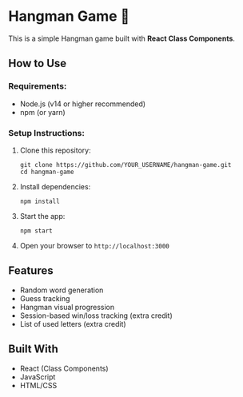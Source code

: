 # Hangman Game 🎯

This is a simple Hangman game built with **React Class Components**.

## How to Use

### Requirements:
- Node.js (v14 or higher recommended)
- npm (or yarn)

### Setup Instructions:
1. Clone this repository:
   ```
   git clone https://github.com/YOUR_USERNAME/hangman-game.git
   cd hangman-game
   ```

2. Install dependencies:
   ```
   npm install
   ```

3. Start the app:
   ```
   npm start
   ```

4. Open your browser to `http://localhost:3000`

## Features
- Random word generation
- Guess tracking
- Hangman visual progression
- Session-based win/loss tracking (extra credit)
- List of used letters (extra credit)

## Built With
- React (Class Components)
- JavaScript
- HTML/CSS
